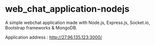 # web_chat_application-nodejs

A simple webchat application made with Node.js, Express.js, Socket.io, Bootstrap frameworks & MongoDB.

Application address : http://27.96.135.123:3000/
